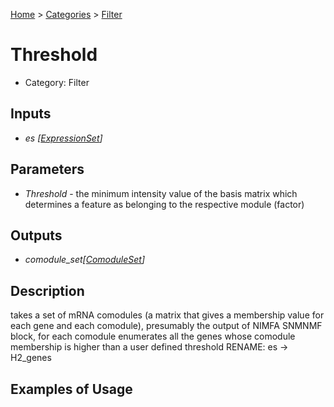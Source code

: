 
[Home](../../../index.html) > [Categories](../../index.html) > [Filter](index.html)

# Threshold

* Category: Filter

## Inputs

* *es [[ExpressionSet](../../../data_types.html#expressionset)]*

## Parameters

* *Threshold* - the minimum intensity value of the basis matrix which determines a feature as belonging to the respective module (factor)

## Outputs

* *comodule_set[[ComoduleSet](../../../data_types.html#comoduleset)]*

## Description

  takes a set of mRNA comodules (a matrix that gives a membership value for each gene and each comodule), presumably the output of NIMFA SNMNMF block, for each comodule enumerates all the genes whose comodule membership is higher than a user defined threshold RENAME: es -> H2_genes

## Examples of Usage
        